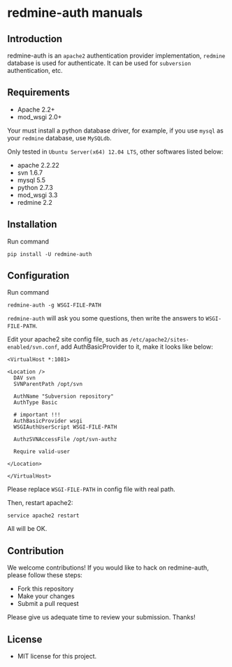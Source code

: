 redmine-auth manuals
============

Introduction
-------

redmine-auth is an `apache2` authentication provider implementation, `redmine` database is used for authenticate. It can be used for `subversion` authentication, etc.

Requirements
--------

* Apache 2.2+
* mod_wsgi 2.0+

Your must install a python database driver, for example, if you use `mysql` as your `redmine` database, use `MySQLdb`.

Only tested in `Ubuntu Server(x64) 12.04 LTS`, other softwares listed below:

* apache 2.2.22
* svn 1.6.7
* mysql 5.5
* python 2.7.3
* mod_wsgi 3.3
* redmine 2.2

Installation
-------

Run command

```
pip install -U redmine-auth
```

Configuration
-------

Run command

```
redmine-auth -g WSGI-FILE-PATH
```

`redmine-auth` will ask you some questions, then write the answers to `WSGI-FILE-PATH`.

Edit your apache2 site config file, such as `/etc/apache2/sites-enabled/svn.conf`, add AuthBasicProvider to it, make it looks like below:

```
<VirtualHost *:1081>

<Location />
  DAV svn
  SVNParentPath /opt/svn

  AuthName "Subversion repository"
  AuthType Basic

  # important !!!
  AuthBasicProvider wsgi
  WSGIAuthUserScript WSGI-FILE-PATH

  AuthzSVNAccessFile /opt/svn-authz

  Require valid-user

</Location>

</VirtualHost>
```

Please replace `WSGI-FILE-PATH` in config file with real path.

Then, restart apache2:

```
service apache2 restart
```

All will be OK.

Contribution
-------

We welcome contributions! If you would like to hack on redmine-auth, please follow these steps:

* Fork this repository
* Make your changes
* Submit a pull request

Please give us adequate time to review your submission. Thanks!

License
---------

* MIT license for this project.
